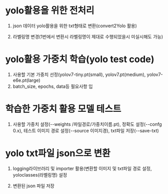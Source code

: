 # yolo활용을 위한 전처리
1. json 데이터 yolo활용을 위한 txt형태로 변환(convert2Yolo 활용)

2. 라벨링명 변경(1번에서 변환시 라벨링명이 제대로 수행되었을시 미실시해도 가능)

# yolo활용 가중치 학습(yolo test code)
1. 사용할 기본 가중치 선정(yolov7-tiny.pt(small), yolov7.pt(medium), yolov7-e6e.pt(large)
2. batch_size, epochs, data등 필요사항 입
 
 
# 학습한 가중치 활용 모델 테스트

1. 사용할 가중치 설정(--weights /파일경로/가중치이름.pt), 정확도 설정(--confg 0.x), 테스트 이미지 경로 설정(--source 이미지경), txt파일 저장(--save-txt)

# yolo txt파일 json으로 변환

1. logging라이브러리 및 importer 활용(변환할 이미지 및 txt파일 경로 설정, yoloclasses(라벨링명) 설정

2. 변환된 json 파일 저장
